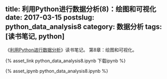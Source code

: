 title: 利用Python进行数据分析(8)：绘图和可视化
date: 2017-03-15
postslug: python_data_analysis8
category: 数据分析
tags: [读书笔记, python]
---



《[利用Python进行数据分析](https://book.douban.com/subject/25779298/)》读书笔记。
 第8章：绘图和可视化。


<!-- more -->

{% asset_link python_data_analysis8.ipynb 下载ipynb %}

{% asset_ipynb python_data_analysis8.ipynb %}